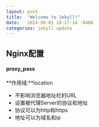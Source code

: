 ```yaml
---
layout: post
title:  "Welcome to Jekyll!"
date:   2024-08-01 18:27:14 -0400
categories: jekyll update
---
```




## Nginx配置

#### proxy_pass

**作用域:**location

- 不影响浏览器地址栏的URL
- 设置被代理Server的协议和地址
- 协议可以为http和https
- 地址可以为域名和ip
